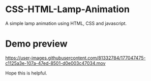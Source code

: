 # CSS-HTML-Lamp-Animation
A simple lamp animation using HTML, CSS and javascript.

# Demo preview


https://user-images.githubusercontent.com/81332784/177047475-c1125a3e-107a-47ed-8501-d0e003c47034.mov




Hope this is helpful. 

